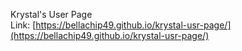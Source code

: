 Krystal's User Page<br />
Link: [https://bellachip49.github.io/krystal-usr-page/](https://bellachip49.github.io/krystal-usr-page/)